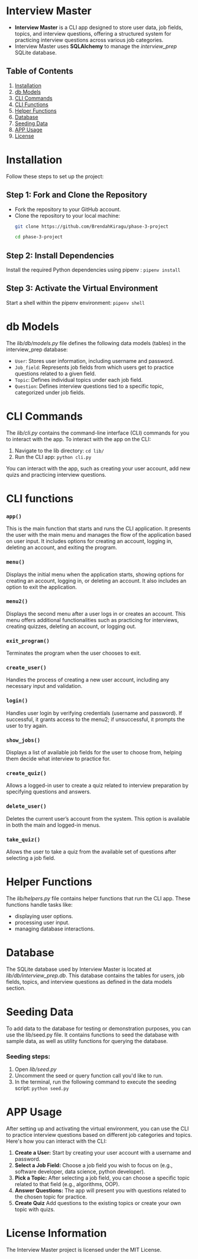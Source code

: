 # Interview Master
- **Interview Master** is a CLI app designed to store user data, job fields, topics, and interview questions, offering a structured system for practicing interview questions across various job categories.
- Interview Master uses **SQLAlchemy** to manage the _interview_prep_ SQLite database.

## Table of Contents
1. [Installation](#installation)
2. [db Models](#db-models)
3. [CLI Commands](#cli-commands)
4. [CLI Functions](#cli-functions)
5. [Helper Functions](#helper-functions)
6. [Database](#database)
7. [Seeding Data](#seeding-data)
8. [APP Usage](#app-usage)
9. [License](#license)
   

# Installation
Follow these steps to set up the project:

## Step 1: Fork and Clone the Repository
- Fork the repository to your GitHub account.
- Clone the repository to your local machine:
   ```bash
   git clone https://github.com/BrendahKiragu/phase-3-project
   
   cd phase-3-project

## Step 2: Install Dependencies
Install the required Python dependencies using pipenv :
    ``` pipenv install ```

## Step 3: Activate the Virtual Environment
Start a shell within the pipenv environment:
    ``` pipenv shell ```
    
# db Models
The *lib/db/models.py* file defines the following data models (tables) in the interview_prep database:
 - `User`: Stores user information, including username and password.
 - `Job_field`: Represents job fields from which users get to practice questions related to a given field.
 - `Topic`: Defines individual topics under each job field.
 - `Question`: Defines interview questions tied to a specific topic, categorized under job fields.

# CLI Commands
The *lib/cli.py* contains the command-line interface (CLI) commands for you to interact with the app.
To interact with the app on the CLI:
1. Navigate to the lib directory: ``` cd lib/ ```
2. Run the CLI app: ``` python cli.py ```
 
You can interact with the app, such as creating your user account, add new quizs and practicing interview questions.

# CLI functions
 ### `app()`
This is the main function that starts and runs the CLI application. It presents the user with the main menu and manages the flow of the application based on user input. It includes options for creating an account, logging in, deleting an account, and exiting the program.

 ### `menu()`
Displays the initial menu when the application starts, showing options for creating an account, logging in, or deleting an account. It also includes an option to exit the application.

### `menu2()`
Displays the second menu after a user logs in or creates an account. This menu offers additional functionalities such as practicing for interviews, creating quizzes, deleting an account, or logging out.

### `exit_program()`
Terminates the program when the user chooses to exit.

 ### `create_user()`
Handles the process of creating a new user account, including any necessary input and validation.

 ### `login()`
Handles user login by verifying credentials (username and password). If successful, it grants access to the menu2; if unsuccessful, it prompts the user to try again.

 ### `show_jobs()`
Displays a list of available job fields for the user to choose from, helping them decide what interview to practice for.

 ### `create_quiz()`
Allows a logged-in user to create a quiz related to interview preparation by specifying questions and answers.

 ### `delete_user()`
Deletes the current user’s account from the system. This option is available in both the main and logged-in menus.

 ### `take_quiz()`
Allows the user to take a quiz from the available set of questions after selecting a job field.

# Helper Functions
The *lib/helpers.py* file contains helper functions that run the CLI app. These functions handle tasks like:
 - displaying user options.
 - processing user input.
 - managing database interactions.

# Database
The SQLite database used by Interview Master is located at *lib/db/interview_prep.db*. This database contains the tables for users, job fields, topics, and interview questions as defined in the data models section.

# Seeding Data
To add data to the database for testing or demonstration purposes, you can use the lib/seed.py file. It contains functions to seed the database with sample data, as well as utility functions for querying the database.
  ### Seeding steps:
  1. Open *lib/seed.py*
  2. Uncomment the seed or query function call you'd like to run.
  3. In the terminal, run the following command to execute the seeding script:
      ``` python seed.py ```

 # APP Usage
 After setting up and activating the virtual environment, you can use the CLI to practice interview questions based on different job categories and topics. Here's how you can interact with the CLI:

1. **Create a User:** Start by creating your user account with a username and password.
2. **Select a Job Field:** Choose a job field you wish to focus on (e.g., software developer, data science, python developer).
3. **Pick a Topic:** After selecting a job field, you can choose a specific topic related to that field (e.g., algorithms, OOP).
4. **Answer Questions:** The app will present you with questions related to the chosen topic for practice.
5. **Create Quiz** Add questions to the existing topics or create your own topic with quizs.


# License Information
The Interview Master project is licensed under the MIT License.        
